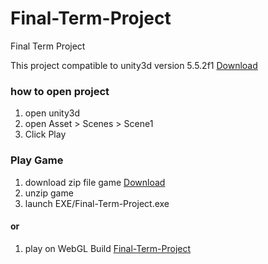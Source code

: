 # Final-Term-Project
Final Term Project

This project compatible to unity3d version 5.5.2f1 [Download](https://unity3d.com/get-unity/download?thank-you=update&download_nid=45968&os=Win)

### how to open project
1. open unity3d
2. open Asset > Scenes > Scene1
3. Click Play

### Play Game
1. download zip file game [Download](https://github.com/feedallcat/Final-Term-Project/raw/master/Final-Term-Project.zip)
2. unzip game
3. launch EXE/Final-Term-Project.exe

#### or
1. play on WebGL Build [Final-Term-Project](https://feedallcat.github.io/Final-Term-Project-WebGL/)
